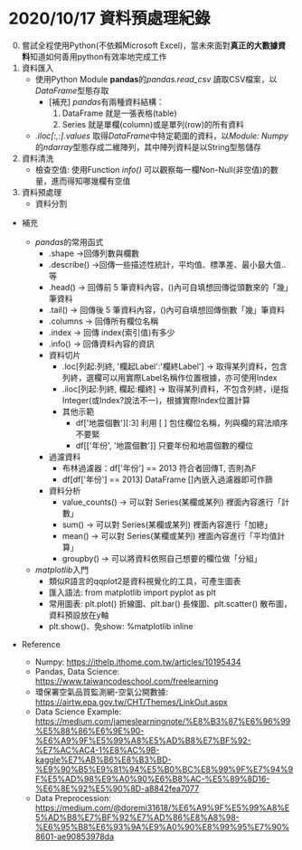 # 2020/10/17 資料預處理紀錄
0. 嘗試全程使用Python(不依賴Microsoft Excel)，當未來面對**真正的大數據資料**知道如何善用python有效率地完成工作
1. 資料匯入
    * 使用Python Module **pandas**的*pandas.read_csv* 讀取CSV檔案，以*DataFrame*型態存取
        * [補充] *pandas*有兩種資料結構：
            1. DataFrame 就是一張表格(table)
            2. Series 就是單欄(column)或是單列(row)的所有資料
    * *<data>.iloc[:,:].values* 取得*DataFrame*中特定範圍的資料，以*Module: Numpy*的*ndarray*型態存成二維陣列，其中陣列資料是以String型態儲存
2. 資料清洗
    * 檢查空值: 使用Function *info()* 可以觀察每一欄Non-Null(非空值)的數量，進而得知哪幾欄有空值
3. 資料預處理
    * 資料分割
* 補充
    * *pandas*的常用函式
        * .shape →回傳列數與欄數
        * .describe() →回傳一些描述性統計，平均值、標準差、最小最大值..等
        * .head() → 回傳前 5 筆資料內容，()內可自填想回傳從頭數來的「幾」筆資料
        * .tail() → 回傳後 5 筆資料內容，()內可自填想回傳倒數「幾」筆資料
        * .columns → 回傳所有欄位名稱
        * .index → 回傳 index(索引值)有多少
        * .info() → 回傳資料內容的資訊
        * 資料切片
            * .loc[列起:列終, '欄起Label':'欄終Label'] → 取得某列資料，包含列終，選欄可以用實際Label名稱作位置根據，亦可使用Index
            * .iloc[列起:列終, 欄起:欄終] → 取得某列資料，不包含列終，i是指Integer(或Index?說法不一)，根據實際Index位置計算
            * 其他示範
                * df['地震個數'][:3] 利用 [ ] 包住欄位名稱，列與欄的寫法順序不要緊
                * df[['年份', '地震個數']] 只要年份和地震個數的欄位
        * 過濾資料
            * 布林過濾器：df['年份'] == 2013 符合者回傳T, 否則為F
            * df[df['年份'] == 2013] DataFrame []內嵌入過濾器即可作篩
        * 資料分析
            * value_counts() → 可以對 Series(某欄或某列) 裡面內容進行「計數」
            * sum() → 可以對 Series(某欄或某列) 裡面內容進行「加總」
            * mean() → 可以對 Series(某欄或某列) 裡面內容進行「平均值計算」
            * groupby() → 可以將資料依照自己想要的欄位做「分組」
    * *matplotlib*入門
        * 類似R語言的qqplot2是資料視覺化的工具，可產生圖表
        * 匯入語法: from matplotlib import pyplot as plt
        * 常用圖表: plt.plot() 折線圖、plt.bar() 長條圖、plt.scatter() 散布圖，資料預設放在y軸
        * plt.show()、免show: %matplotlib inline

* Reference
    * Numpy: https://ithelp.ithome.com.tw/articles/10195434
    * Pandas, Data Science: https://www.taiwancodeschool.com/freelearning
    * 環保署空氣品質監測網-空氣公開數據: https://airtw.epa.gov.tw/CHT/Themes/LinkOut.aspx
    * Data Science Example: https://medium.com/jameslearningnote/%E8%B3%87%E6%96%99%E5%88%86%E6%9E%90-%E6%A9%9F%E5%99%A8%E5%AD%B8%E7%BF%92-%E7%AC%AC4-1%E8%AC%9B-kaggle%E7%AB%B6%E8%B3%BD-%E9%90%B5%E9%81%94%E5%B0%BC%E8%99%9F%E7%94%9F%E5%AD%98%E9%A0%90%E6%B8%AC-%E5%89%8D16-%E6%8E%92%E5%90%8D-a8842fea7077
    * Data Preprocession: https://medium.com/@doremi31618/%E6%A9%9F%E5%99%A8%E5%AD%B8%E7%BF%92%E7%AD%86%E8%A8%98-%E6%95%B8%E6%93%9A%E9%A0%90%E8%99%95%E7%90%8601-ae90853978da
